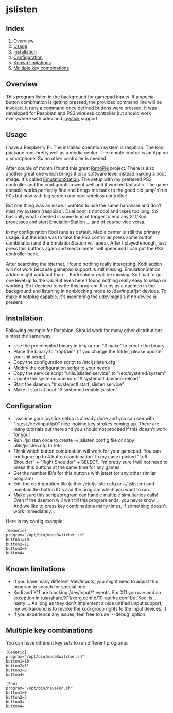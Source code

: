 # jslisten

## Index
 1. [Overview](#overview)
 2. [Usage](#usage)
 3. [Installation](#installation)
 4. [Configuration](#configuration)
 5. [Known limitations](#known-limitations)
 6. [Multiple key combinations](#multiple-key-combinations)

## Overview

This program listen in the background for gamepad inputs. If a special button combination is getting pressed,
the provided command line will be invoked. It runs a command once defined buttons were pressed. It was developed for Raspbian and PS3 wireless controller but should work everywhere with udev and [joystick](https://sourceforge.net/projects/linuxconsole/) support. 

## Usage

I have a Raspberry Pi. The installed operation system is raspbian. The Kodi package runs pretty well as a media center. The remote control is an App on a smartphone. So no other controller is needed. 

After couple of month I found this great [RetroPie](https://retropie.org.uk) project. There is also another great one which brings it on a software level instead making a boot image. It's called [EmulationStation](http://www.emulationstation.org). The setup with my preferred PS3 controller and the configuration went well and it worked fantastic. The game console works perfectly fine and brings me back to the good old jump'n'run 90s but now with big screen and cool wireless controller!

But one thing was an issue. I wanted to use the same hardware and don't miss my system (raspbian). Dual boot is not cool and takes too long. So basically what i needed is some kind of trigger to end any X11/Kodi processes and start EmulationStation ... and of course vice versa.

In my configuration Kodi runs as default. Media center is still the primary usage. But the idea was to take the PS3 controller press some button combination and the EmulationStation will apear. After I played enough, just press this buttons again and media center will apear and I can put the PS3 controller back. 

After searching the internet, I found nothing really interesting. Kodi addon will not work because gamepad support is still missing. EmulationStation addon might work but than ... Kodi solution will be missing. So I had to go one level up to the OS. But even here I found nothing really easy to setup or working. So I decided to write this program. It runs as a daemon in the background and listening in nonblocking mode to /dev/input/js* devices. To make it hotplug capable, it's monitoring the udev signals if no device is present.


## Installation

Following example for Raspbian. Should work for many other distributions almost the same way.
 * Use the precompiled binary in bin/ or run "# make" to create the binary
 * Place the binary to "/opt/bin" (if you change the folder, please update your init script) 
 * Copy the configuration script to /etc/jslisten.cfg
 * Modify the configuration script to your needs
 * Copy the service script "utils/jslisten.service" to "/etc/systemd/system"
 * Update the systemd daemon: "# systemctl daemon-reload"
 * Start the daemon "# systemctl start jslisten.service"
 * Make it start at boot "# systemctl enable jslisten"

## Configuration

 * I assume your joystick setup is already done and you can see with "jstest /dev/input/js0" nice looking key strokes coming up. There are many tutorials out there and you should not proceed if this doesn't work for you! 
 * Run ./jslisten once to create ~/.jslisten config file or copy utils/jslisten.cfg to /etc 
 * Think which button combination will work for your gamepad. You can configure up to 4 button combination. In my case i picked "Left Shoulder" + "Right Shoulder" + SELECT. I'm pretty sure i will not need to press this buttons at the same time for any games. 
 * Get the number ID's for this buttons with jstest (or any other similar program)
 * Edit the configuration file (either /etc/jslisten.cfg or ~/.jslisten) and maintain the button ID's and the program which you want to run. 
 * Make sure this script/program can handle multiple simultanios calls! Even if the daemon will wait till this program ends, you never know... And we like to press key combinations many times, if something doesn't work immediately...
 
Here is my config example:
```
[Generic]
program="/opt/bin/modeSwitcher.sh"
button1=10
button2=11
button3=0
button4=
```

## Known limitations

 * If you have many different /dev/inputs, you might need to adjust this program to search for special one.
 * Kodi and X11 are blocking /dev/input/* events. For X11 you can add an exception in /usr/share/X11/xorg.conf.d/10-quirks.conf but Kodi is ... nasty ... As long as they don't implement a nice 
unified unput support, my workaround is to revoke the kodi group rights to the input devices. :(
 * If you experience any issues, feel free to use '--debug' option

## Multiple key combinations
You can have different key sets to run different programs:
```
[Generic]
program="/opt/bin/modeSwitcher.sh"
button1=10
button2=11
button3=0
button4=

[Fun]
program="/opt/bin/haveFun.sh"
button1=0
button2=3
button3=
button4=
```

